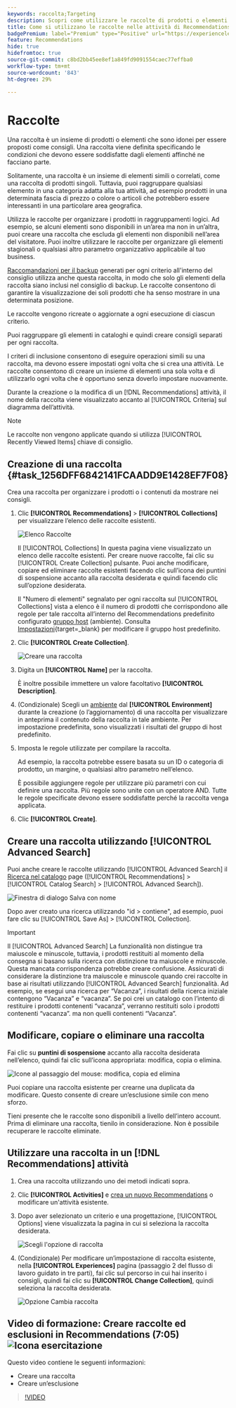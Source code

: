 ```yaml
---
keywords: raccolta;Targeting
description: Scopri come utilizzare le raccolte di prodotti o elementi in [!DNL Target Recommendations].
title: Come si utilizzano le raccolte nelle attività di Recommendations?
badgePremium: label="Premium" type="Positive" url="https://experienceleague.adobe.com/docs/target/using/introduction/intro.html?lang=en#premium newtab=true" tooltip="Vedi cosa è incluso in Target Premium."
feature: Recommendations
hide: true
hidefromtoc: true
source-git-commit: c8bd2bb45ee8ef1a849fd9091554caec77effba0
workflow-type: tm+mt
source-wordcount: '843'
ht-degree: 29%

---
```


# Raccolte

Una raccolta è un insieme di prodotti o elementi che sono idonei per essere proposti come consigli. Una raccolta viene definita specificando le condizioni che devono essere soddisfatte dagli elementi affinché ne facciano parte.

Solitamente, una raccolta è un insieme di elementi simili o correlati, come una raccolta di prodotti singoli. Tuttavia, puoi raggruppare qualsiasi elemento in una categoria adatta alla tua attività, ad esempio prodotti in una determinata fascia di prezzo o colore o articoli che potrebbero essere interessanti in una particolare area geografica.

Utilizza le raccolte per organizzare i prodotti in raggruppamenti logici. Ad esempio, se alcuni elementi sono disponibili in un’area ma non in un’altra, puoi creare una raccolta che escluda gli elementi non disponibili nell’area del visitatore. Puoi inoltre utilizzare le raccolte per organizzare gli elementi stagionali o qualsiasi altro parametro organizzativo applicabile al tuo business.

[Raccomandazioni per il backup](/help/main/c-recommendations/c-algorithms/backup-recs.md) generati per ogni criterio all&#39;interno del consiglio utilizza anche questa raccolta, in modo che solo gli elementi della raccolta siano inclusi nel consiglio di backup. Le raccolte consentono di garantire la visualizzazione dei soli prodotti che ha senso mostrare in una determinata posizione.

Le raccolte vengono ricreate o aggiornate a ogni esecuzione di ciascun criterio.

Puoi raggruppare gli elementi in cataloghi e quindi creare consigli separati per ogni raccolta.

I criteri di inclusione consentono di eseguire operazioni simili su una raccolta, ma devono essere impostati ogni volta che si crea una attività. Le raccolte consentono di creare un insieme di elementi una sola volta e di utilizzarlo ogni volta che è opportuno senza doverlo impostare nuovamente.

Durante la creazione o la modifica di un [!DNL Recommendations] attività, il nome della raccolta viene visualizzato accanto al [!UICONTROL Criteria] sul diagramma dell’attività.

>[!NOTE]
>
>Le raccolte non vengono applicate quando si utilizza [!UICONTROL Recently Viewed Items] chiave di consiglio.

## Creazione di una raccolta {#task_1256DFF6842141FCAADD9E1428EF7F08}

Crea una raccolta per organizzare i prodotti o i contenuti da mostrare nei consigli.

1. Clic **[!UICONTROL Recommendations]** > **[!UICONTROL Collections]** per visualizzare l’elenco delle raccolte esistenti.

   ![Elenco Raccolte](assets/collections-list.png)

   Il [!UICONTROL Collections] In questa pagina viene visualizzato un elenco delle raccolte esistenti. Per creare nuove raccolte, fai clic su [!UICONTROL Create Collection] pulsante. Puoi anche modificare, copiare ed eliminare raccolte esistenti facendo clic sull’icona dei puntini di sospensione accanto alla raccolta desiderata e quindi facendo clic sull’opzione desiderata.

   Il &quot;Numero di elementi&quot; segnalato per ogni raccolta sul [!UICONTROL Collections] vista a elenco è il numero di prodotti che corrispondono alle regole per tale raccolta all’interno del Recommendations predefinito configurato [gruppo host](/help/main/administrating-target/hosts.md) (ambiente). Consulta [Impostazioni](https://experienceleague.adobe.com/docs/target-dev/developer/recommendations.html){target=_blank} per modificare il gruppo host predefinito.

1. Clic **[!UICONTROL Create Collection]**.

   ![Creare una raccolta](/help/main/c-recommendations/c-products/assets/create-collection.png)

1. Digita un **[!UICONTROL Name]** per la raccolta.

   È inoltre possibile immettere un valore facoltativo **[!UICONTROL Description]**.

1. (Condizionale) Scegli un [ambiente](/help/main/administrating-target/environments.md) dal **[!UICONTROL Environment]** durante la creazione (o l’aggiornamento) di una raccolta per visualizzare in anteprima il contenuto della raccolta in tale ambiente. Per impostazione predefinita, sono visualizzati i risultati del gruppo di host predefinito.

1. Imposta le regole utilizzate per compilare la raccolta.

   Ad esempio, la raccolta potrebbe essere basata su un ID o categoria di prodotto, un margine, o qualsiasi altro parametro nell’elenco.

   È possibile aggiungere regole per utilizzare più parametri con cui definire una raccolta. Più regole sono unite con un operatore AND. Tutte le regole specificate devono essere soddisfatte perché la raccolta venga applicata.

1. Clic **[!UICONTROL Create]**.

## Creare una raccolta utilizzando [!UICONTROL Advanced Search]

Puoi anche creare le raccolte utilizzando [!UICONTROL Advanced Search] il [Ricerca nel catalogo](/help/main/c-recommendations/c-products/catalog-search.md#save-as) page ([!UICONTROL Recommendations] > [!UICONTROL Catalog Search] > [!UICONTROL Advanced Search]).

![Finestra di dialogo Salva con nome](/help/main/c-recommendations/c-products/assets/save-as.png)

Dopo aver creato una ricerca utilizzando &quot;id > contiene&quot;, ad esempio, puoi fare clic su [!UICONTROL Save As] > [!UICONTROL Collection].

>[!IMPORTANT]
>
>Il [!UICONTROL Advanced Search] La funzionalità non distingue tra maiuscole e minuscole, tuttavia, i prodotti restituiti al momento della consegna si basano sulla ricerca con distinzione tra maiuscole e minuscole. Questa mancata corrispondenza potrebbe creare confusione. Assicurati di considerare la distinzione tra maiuscole e minuscole quando crei raccolte in base ai risultati utilizzando [!UICONTROL Advanced Search] funzionalità. Ad esempio, se esegui una ricerca per “Vacanza”, i risultati della ricerca iniziale contengono “Vacanza” e “vacanza”. Se poi crei un catalogo con l’intento di restituire i prodotti contenenti “vacanza”, verranno restituiti solo i prodotti contenenti “vacanza”. ma non quelli contenenti “Vacanza”.

## Modificare, copiare o eliminare una raccolta

Fai clic su **puntini di sospensione** accanto alla raccolta desiderata nell’elenco, quindi fai clic sull’icona appropriata: modifica, copia o elimina.

![Icone al passaggio del mouse: modifica, copia ed elimina](/help/main/c-recommendations/c-products/assets/hover-icons-new.png)

Puoi copiare una raccolta esistente per crearne una duplicata da modificare. Questo consente di creare un’esclusione simile con meno sforzo.

Tieni presente che le raccolte sono disponibili a livello dell’intero account. Prima di eliminare una raccolta, tienilo in considerazione. Non è possibile recuperare le raccolte eliminate.

## Utilizzare una raccolta in un [!DNL Recommendations] attività

1. Crea una raccolta utilizzando uno dei metodi indicati sopra.

1. Clic **[!UICONTROL Activities]** e [crea un nuovo Recommendations](/help/main/c-recommendations/t-create-recs-activity/create-recs-activity.md) o modificare un&#39;attività esistente.

1. Dopo aver selezionato un criterio e una progettazione, [!UICONTROL Options] viene visualizzata la pagina in cui si seleziona la raccolta desiderata.

   ![Scegli l&#39;opzione di raccolta](/help/main/c-recommendations/c-products/assets/choose-collection.png)

1. (Condizionale) Per modificare un’impostazione di raccolta esistente, nella **[!UICONTROL Experiences]** pagina (passaggio 2 del flusso di lavoro guidato in tre parti), fai clic sul percorso in cui hai inserito i consigli, quindi fai clic su **[!UICONTROL Change Collection]**, quindi seleziona la raccolta desiderata.

   ![Opzione Cambia raccolta](/help/main/c-recommendations/c-products/assets/change-collection.png)

## Video di formazione: Creare raccolte ed esclusioni in Recommendations (7:05) ![Icona esercitazione](/help/main/assets/tutorial.png)

Questo video contiene le seguenti informazioni:

* Creare una raccolta
* Creare un’esclusione

>[!VIDEO](https://video.tv.adobe.com/v/27689)